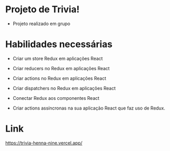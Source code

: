 # Projeto de Trivia!

  - Projeto realizado em grupo

# Habilidades necessárias

  - Criar um store Redux em aplicações React

  - Criar reducers no Redux em aplicações React

  - Criar actions no Redux em aplicações React

  - Criar dispatchers no Redux em aplicações React

  - Conectar Redux aos componentes React

  - Criar actions assíncronas na sua aplicação React que faz uso de Redux.

  # Link

https://trivia-henna-nine.vercel.app/